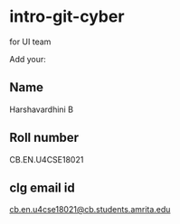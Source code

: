 # intro-git-cyber
for UI team

Add your:

## Name 
Harshavardhini B

## Roll number
CB.EN.U4CSE18021

## clg email id
cb.en.u4cse18021@cb.students.amrita.edu
